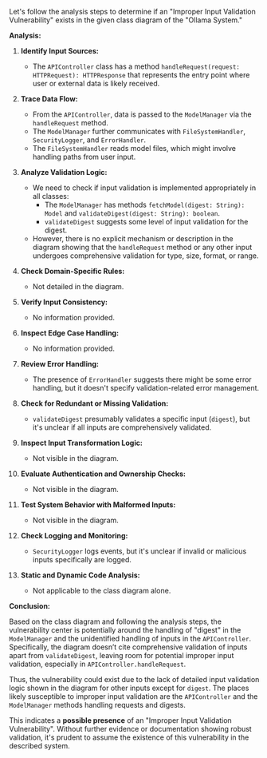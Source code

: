 Let's follow the analysis steps to determine if an "Improper Input Validation Vulnerability" exists in the given class diagram of the "Ollama System."

**Analysis:**

1. **Identify Input Sources:**
   - The `APIController` class has a method `handleRequest(request: HTTPRequest): HTTPResponse` that represents the entry point where user or external data is likely received.

2. **Trace Data Flow:**
   - From the `APIController`, data is passed to the `ModelManager` via the `handleRequest` method.
   - The `ModelManager` further communicates with `FileSystemHandler`, `SecurityLogger`, and `ErrorHandler`.
   - The `FileSystemHandler` reads model files, which might involve handling paths from user input.

3. **Analyze Validation Logic:**
   - We need to check if input validation is implemented appropriately in all classes:
     - The `ModelManager` has methods `fetchModel(digest: String): Model` and `validateDigest(digest: String): boolean`.
     - `validateDigest` suggests some level of input validation for the digest.
   - However, there is no explicit mechanism or description in the diagram showing that the `handleRequest` method or any other input undergoes comprehensive validation for type, size, format, or range.

4. **Check Domain-Specific Rules:**
   - Not detailed in the diagram.

5. **Verify Input Consistency:**
   - No information provided.

6. **Inspect Edge Case Handling:**
   - No information provided.

7. **Review Error Handling:**
   - The presence of `ErrorHandler` suggests there might be some error handling, but it doesn't specify validation-related error management.

8. **Check for Redundant or Missing Validation:**
   - `validateDigest` presumably validates a specific input (`digest`), but it's unclear if all inputs are comprehensively validated.

9. **Inspect Input Transformation Logic:**
   - Not visible in the diagram.

10. **Evaluate Authentication and Ownership Checks:**
    - Not visible in the diagram.

11. **Test System Behavior with Malformed Inputs:**
    - Not visible in the diagram.

12. **Check Logging and Monitoring:**
    - `SecurityLogger` logs events, but it's unclear if invalid or malicious inputs specifically are logged.

13. **Static and Dynamic Code Analysis:**
    - Not applicable to the class diagram alone.

**Conclusion:**

Based on the class diagram and following the analysis steps, the vulnerability center is potentially around the handling of "digest" in the `ModelManager` and the unidentified handling of inputs in the `APIController`. Specifically, the diagram doesn’t cite comprehensive validation of inputs apart from `validateDigest`, leaving room for potential improper input validation, especially in `APIController.handleRequest`.

Thus, the vulnerability could exist due to the lack of detailed input validation logic shown in the diagram for other inputs except for `digest`. The places likely susceptible to improper input validation are the `APIController` and the `ModelManager` methods handling requests and digests.

This indicates a **possible presence** of an "Improper Input Validation Vulnerability". Without further evidence or documentation showing robust validation, it's prudent to assume the existence of this vulnerability in the described system.